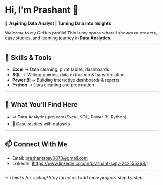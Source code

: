 # Hi, I'm Prashant 👋  

🌟 **Aspiring Data Analyst | Turning Data into Insights** 

Welcome to my GitHub profile! This is my space where I showcase projects, case studies, and learning journey in **Data Analytics**.  

---

## 🔧 Skills & Tools  
- **Excel** → Data cleaning, pivot tables, dashboards  
- **SQL** → Writing queries, data extraction & transformation  
- **Power BI** → Building interactive dashboards & reports  
- **Python** → Data cleaning and preparation 

---

## 📂 What You’ll Find Here  
- 📊 Data Analytics projects (Excel, SQL, Power BI, Python)  
- 📝 Case studies with datasets  
    

---

## 📫 Connect With Me  
- Email: prashantsony0870@gmail.com 
- LinkedIn: [https://www.linkedin.com/in/prashant-sony-242555368/]  

---

⭐️ *Thanks for visiting! Stay tuned as I add more projects step by step.*  

